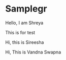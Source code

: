 # Samplegr


Hello, I am Shreya

This is for test

Hi, this is Sireesha

Hi, This is Vandna
Swapna


